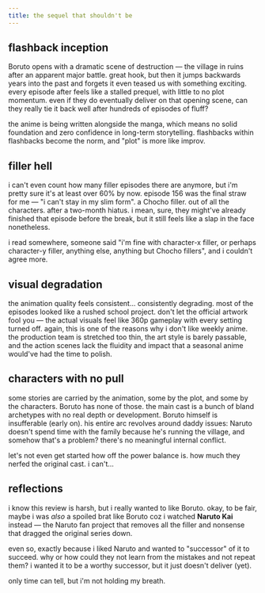 ```yaml
---
title: the sequel that shouldn't be
---
```


## flashback inception

Boruto opens with a dramatic scene of destruction — the village in ruins after an apparent major battle. great hook, but then it jumps backwards years into the past and forgets it even teased us with something exciting. every episode after feels like a stalled prequel, with little to no plot momentum. even if they do eventually deliver on that opening scene, can they really tie it back well after hundreds of episodes of fluff?

the anime is being written alongside the manga, which means no solid foundation and zero confidence in long-term storytelling. flashbacks within flashbacks become the norm, and "plot" is more like improv.

## filler hell

i can't even count how many filler episodes there are anymore, but i'm pretty sure it's at least over 60% by now. episode 156 was the final straw for me — "i can't stay in my slim form". a Chocho filler. out of all the characters. after a two-month hiatus. i mean, sure, they might've already finished that episode before the break, but it still feels like a slap in the face nonetheless.

i read somewhere, someone said "i'm fine with character-x filler, or perhaps character-y filler, anything else, anything but Chocho fillers", and i couldn't agree more.

## visual degradation

the animation quality feels consistent... consistently degrading. most of the episodes looked like a rushed school project. don't let the official artwork fool you — the actual visuals feel like 360p gameplay with every setting turned off. again, this is one of the reasons why i don't like weekly anime. the production team is stretched too thin, the art style is barely passable, and the action scenes lack the fluidity and impact that a seasonal anime would've had the time to polish.

## characters with no pull

some stories are carried by the animation, some by the plot, and some by the characters. Boruto has none of those. the main cast is a bunch of bland archetypes with no real depth or development. Boruto himself is insufferable (early on). his entire arc revolves around daddy issues: Naruto doesn't spend time with the family because he's running the village, and somehow that's a problem? there's no meaningful internal conflict.

let's not even get started how off the power balance is. how much they nerfed the original cast. i can't...

## reflections

i know this review is harsh, but i really wanted to like Boruto. okay, to be fair, maybe i was *also* a spoiled brat like Boruto coz i watched **Naruto Kai** instead — the Naruto fan project that removes all the filler and nonsense that dragged the original series down.

even so, exactly because i liked Naruto and wanted to "successor" of it to succeed. why or how could they not learn from the mistakes and not repeat them? i wanted it to be a worthy successor, but it just doesn't deliver (yet).

only time can tell, but i'm not holding my breath.
